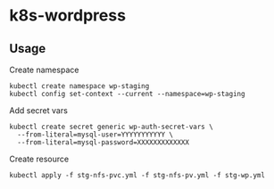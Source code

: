 # k8s-wordpress

## Usage

Create namespace

```
kubectl create namespace wp-staging
kubectl config set-context --current --namespace=wp-staging
```

Add secret vars

```
kubectl create secret generic wp-auth-secret-vars \
  --from-literal=mysql-user=YYYYYYYYYYY \
  --from-literal=mysql-password=XXXXXXXXXXXXX
```

Create resource

```
kubectl apply -f stg-nfs-pvc.yml -f stg-nfs-pv.yml -f stg-wp.yml
```

